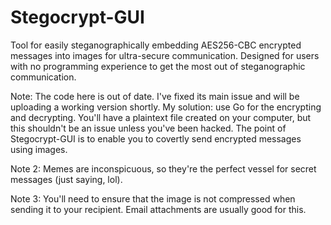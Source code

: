 # Stegocrypt-GUI
Tool for easily steganographically embedding AES256-CBC encrypted messages into images for ultra-secure communication. Designed for users with no programming experience to get the most out of steganographic communication.

Note: The code here is out of date. I've fixed its main issue and will be uploading a working version shortly. My solution: use Go for the encrypting and decrypting. You'll have a plaintext file created on your computer, but this shouldn't be an issue unless you've been hacked. The point of Stegocrypt-GUI is to enable you to covertly send encrypted messages using images.

Note 2: Memes are inconspicuous, so they're the perfect vessel for secret messages (just saying, lol).

Note 3: You'll need to ensure that the image is not compressed when sending it to your recipient. Email attachments are usually good for this.
